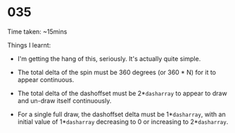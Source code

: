 # 035

Time taken: ~15mins

Things I learnt:

* I'm getting the hang of this, seriously. It's actually quite simple.

* The total delta of the spin must be 360 degrees (or 360 * N) for it to
appear continuous.

* The total delta of the dashoffset must be 2*`dasharray` to appear to
draw and un-draw itself continuously.

* For a single full draw, the dashoffset delta must be 1*`dasharray`, with
an initial value of 1*`dasharray` decreasing to 0 or increasing to
2*`dasharray`.

